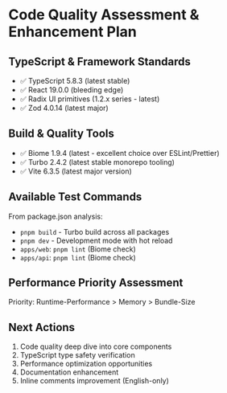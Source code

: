 # Code Quality Assessment & Enhancement Plan

## TypeScript & Framework Standards
- ✅ TypeScript 5.8.3 (latest stable)
- ✅ React 19.0.0 (bleeding edge)
- ✅ Radix UI primitives (1.2.x series - latest)
- ✅ Zod 4.0.14 (latest major)

## Build & Quality Tools
- ✅ Biome 1.9.4 (latest - excellent choice over ESLint/Prettier)
- ✅ Turbo 2.4.2 (latest stable monorepo tooling)
- ✅ Vite 6.3.5 (latest major version)

## Available Test Commands
From package.json analysis:
- `pnpm build` - Turbo build across all packages
- `pnpm dev` - Development mode with hot reload
- `apps/web`: `pnpm lint` (Biome check)
- `apps/api`: `pnpm lint` (Biome check)

## Performance Priority Assessment
Priority: Runtime-Performance > Memory > Bundle-Size

## Next Actions
1. Code quality deep dive into core components
2. TypeScript type safety verification
3. Performance optimization opportunities
4. Documentation enhancement
5. Inline comments improvement (English-only)
